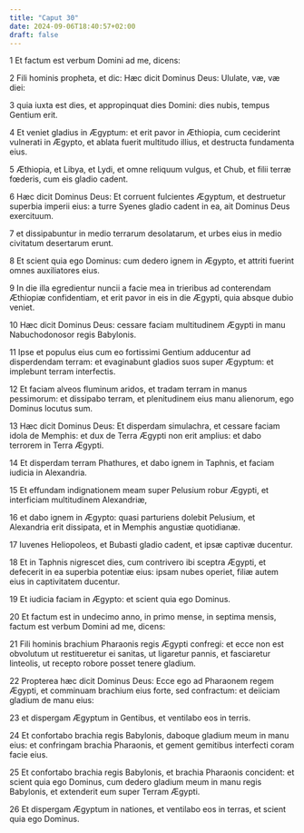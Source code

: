 ```yaml
---
title: "Caput 30"
date: 2024-09-06T18:40:57+02:00
draft: false
---
```




1 Et factum est verbum Domini ad me, dicens:

2 Fili hominis propheta, et dic: Hæc dicit Dominus Deus: Ululate, væ, væ diei:

3 quia iuxta est dies, et appropinquat dies Domini: dies nubis, tempus Gentium erit.

4 Et veniet gladius in Ægyptum: et erit pavor in Æthiopia, cum ceciderint vulnerati in Ægypto, et ablata fuerit multitudo illius, et destructa fundamenta eius.

5 Æthiopia, et Libya, et Lydi, et omne reliquum vulgus, et Chub, et filii terræ fœderis, cum eis gladio cadent.

6 Hæc dicit Dominus Deus: Et corruent fulcientes Ægyptum, et destruetur superbia imperii eius: a turre Syenes gladio cadent in ea, ait Dominus Deus exercituum.

7 et dissipabuntur in medio terrarum desolatarum, et urbes eius in medio civitatum desertarum erunt.

8 Et scient quia ego Dominus: cum dedero ignem in Ægypto, et attriti fuerint omnes auxiliatores eius.

9 In die illa egredientur nuncii a facie mea in trieribus ad conterendam Æthiopiæ confidentiam, et erit pavor in eis in die Ægypti, quia absque dubio veniet.

10 Hæc dicit Dominus Deus: cessare faciam multitudinem Ægypti in manu Nabuchodonosor regis Babylonis.

11 Ipse et populus eius cum eo fortissimi Gentium adducentur ad disperdendam terram: et evaginabunt gladios suos super Ægyptum: et implebunt terram interfectis.

12 Et faciam alveos fluminum aridos, et tradam terram in manus pessimorum: et dissipabo terram, et plenitudinem eius manu alienorum, ego Dominus locutus sum.

13 Hæc dicit Dominus Deus: Et disperdam simulachra, et cessare faciam idola de Memphis: et dux de Terra Ægypti non erit amplius: et dabo terrorem in Terra Ægypti.

14 Et disperdam terram Phathures, et dabo ignem in Taphnis, et faciam iudicia in Alexandria.

15 Et effundam indignationem meam super Pelusium robur Ægypti, et interficiam multitudinem Alexandriæ,

16 et dabo ignem in Ægypto: quasi parturiens dolebit Pelusium, et Alexandria erit dissipata, et in Memphis angustiæ quotidianæ.

17 Iuvenes Heliopoleos, et Bubasti gladio cadent, et ipsæ captivæ ducentur.

18 Et in Taphnis nigrescet dies, cum contrivero ibi sceptra Ægypti, et defecerit in ea superbia potentiæ eius: ipsam nubes operiet, filiæ autem eius in captivitatem ducentur.

19 Et iudicia faciam in Ægypto: et scient quia ego Dominus.

20 Et factum est in undecimo anno, in primo mense, in septima mensis, factum est verbum Domini ad me, dicens:

21 Fili hominis brachium Pharaonis regis Ægypti confregi: et ecce non est obvolutum ut restitueretur ei sanitas, ut ligaretur pannis, et fasciaretur linteolis, ut recepto robore posset tenere gladium.

22 Propterea hæc dicit Dominus Deus: Ecce ego ad Pharaonem regem Ægypti, et comminuam brachium eius forte, sed confractum: et deiiciam gladium de manu eius:

23 et dispergam Ægyptum in Gentibus, et ventilabo eos in terris.

24 Et confortabo brachia regis Babylonis, daboque gladium meum in manu eius: et confringam brachia Pharaonis, et gement gemitibus interfecti coram facie eius.

25 Et confortabo brachia regis Babylonis, et brachia Pharaonis concident: et scient quia ego Dominus, cum dedero gladium meum in manu regis Babylonis, et extenderit eum super Terram Ægypti.

26 Et dispergam Ægyptum in nationes, et ventilabo eos in terras, et scient quia ego Dominus.

